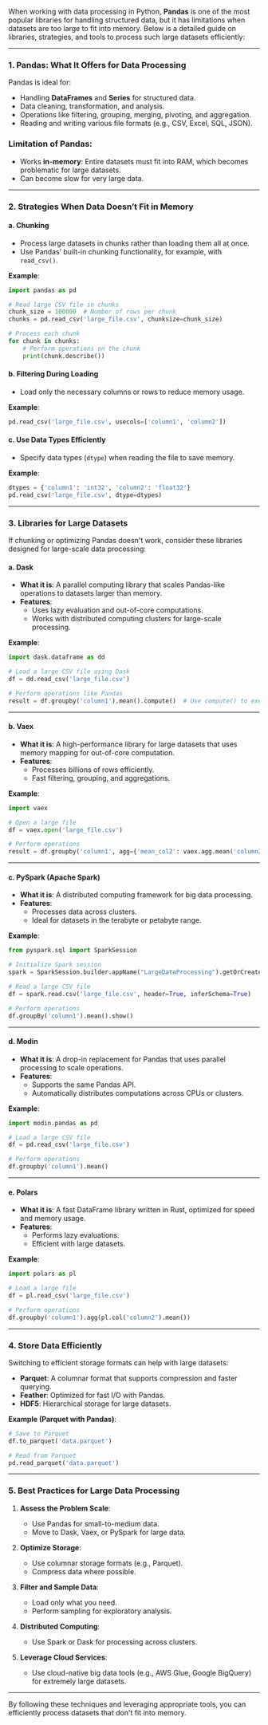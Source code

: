 When working with data processing in Python, **Pandas** is one of the most popular libraries for handling structured data, but it has limitations when datasets are too large to fit into memory. Below is a detailed guide on libraries, strategies, and tools to process such large datasets efficiently:

---

### **1. Pandas: What It Offers for Data Processing**
Pandas is ideal for:
- Handling **DataFrames** and **Series** for structured data.
- Data cleaning, transformation, and analysis.
- Operations like filtering, grouping, merging, pivoting, and aggregation.
- Reading and writing various file formats (e.g., CSV, Excel, SQL, JSON).

### **Limitation of Pandas**:
- Works **in-memory**: Entire datasets must fit into RAM, which becomes problematic for large datasets.
- Can become slow for very large data.

---

### **2. Strategies When Data Doesn’t Fit in Memory**

#### **a. Chunking**
- Process large datasets in chunks rather than loading them all at once.
- Use Pandas’ built-in chunking functionality, for example, with `read_csv()`.

**Example**:
```python
import pandas as pd

# Read large CSV file in chunks
chunk_size = 100000  # Number of rows per chunk
chunks = pd.read_csv('large_file.csv', chunksize=chunk_size)

# Process each chunk
for chunk in chunks:
    # Perform operations on the chunk
    print(chunk.describe())
```

#### **b. Filtering During Loading**
- Load only the necessary columns or rows to reduce memory usage.

**Example**:
```python
pd.read_csv('large_file.csv', usecols=['column1', 'column2'])
```

#### **c. Use Data Types Efficiently**
- Specify data types (`dtype`) when reading the file to save memory.

**Example**:
```python
dtypes = {'column1': 'int32', 'column2': 'float32'}
pd.read_csv('large_file.csv', dtype=dtypes)
```

---

### **3. Libraries for Large Datasets**

If chunking or optimizing Pandas doesn't work, consider these libraries designed for large-scale data processing:

#### **a. Dask**
- **What it is**: A parallel computing library that scales Pandas-like operations to datasets larger than memory.
- **Features**:
  - Uses lazy evaluation and out-of-core computations.
  - Works with distributed computing clusters for large-scale processing.

**Example**:
```python
import dask.dataframe as dd

# Load a large CSV file using Dask
df = dd.read_csv('large_file.csv')

# Perform operations like Pandas
result = df.groupby('column1').mean().compute()  # Use compute() to execute
```

---

#### **b. Vaex**
- **What it is**: A high-performance library for large datasets that uses memory mapping for out-of-core computation.
- **Features**:
  - Processes billions of rows efficiently.
  - Fast filtering, grouping, and aggregations.

**Example**:
```python
import vaex

# Open a large file
df = vaex.open('large_file.csv')

# Perform operations
result = df.groupby('column1', agg={'mean_col2': vaex.agg.mean('column2')})
```

---

#### **c. PySpark (Apache Spark)**
- **What it is**: A distributed computing framework for big data processing.
- **Features**:
  - Processes data across clusters.
  - Ideal for datasets in the terabyte or petabyte range.

**Example**:
```python
from pyspark.sql import SparkSession

# Initialize Spark session
spark = SparkSession.builder.appName("LargeDataProcessing").getOrCreate()

# Read a large CSV file
df = spark.read.csv('large_file.csv', header=True, inferSchema=True)

# Perform operations
df.groupBy('column1').mean().show()
```

---

#### **d. Modin**
- **What it is**: A drop-in replacement for Pandas that uses parallel processing to scale operations.
- **Features**:
  - Supports the same Pandas API.
  - Automatically distributes computations across CPUs or clusters.

**Example**:
```python
import modin.pandas as pd

# Load a large CSV file
df = pd.read_csv('large_file.csv')

# Perform operations
df.groupby('column1').mean()
```

---

#### **e. Polars**
- **What it is**: A fast DataFrame library written in Rust, optimized for speed and memory usage.
- **Features**:
  - Performs lazy evaluations.
  - Efficient with large datasets.

**Example**:
```python
import polars as pl

# Load a large file
df = pl.read_csv('large_file.csv')

# Perform operations
df.groupby('column1').agg(pl.col('column2').mean())
```

---

### **4. Store Data Efficiently**
Switching to efficient storage formats can help with large datasets:
- **Parquet**: A columnar format that supports compression and faster querying.
- **Feather**: Optimized for fast I/O with Pandas.
- **HDF5**: Hierarchical storage for large datasets.

**Example (Parquet with Pandas)**:
```python
# Save to Parquet
df.to_parquet('data.parquet')

# Read from Parquet
pd.read_parquet('data.parquet')
```

---

### **5. Best Practices for Large Data Processing**
1. **Assess the Problem Scale**:
   - Use Pandas for small-to-medium data.
   - Move to Dask, Vaex, or PySpark for large data.

2. **Optimize Storage**:
   - Use columnar storage formats (e.g., Parquet).
   - Compress data where possible.

3. **Filter and Sample Data**:
   - Load only what you need.
   - Perform sampling for exploratory analysis.

4. **Distributed Computing**:
   - Use Spark or Dask for processing across clusters.

5. **Leverage Cloud Services**:
   - Use cloud-native big data tools (e.g., AWS Glue, Google BigQuery) for extremely large datasets.

---

By following these techniques and leveraging appropriate tools, you can efficiently process datasets that don't fit into memory.
